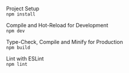 Project Setup
<br>
`npm install`

Compile and Hot-Reload for Development
<br>
`npm dev`

Type-Check, Compile and Minify for Production
<br>
`npm build`

Lint with ESLint
<br>
`npm lint`
